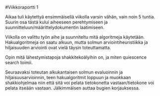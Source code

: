 #Viikkoraportti 1

Aikaa tuli käytettyä ensimmäisellä viikolla varsin vähän, vain noin 5 tuntia. Suurin osa tästä kului aiheeseen perehtymiseen ja suunnitteluun/määrittelydokumentin laatimiseen.

Viikolla on valittu työn aihe ja suunniteltu mitä algoritmeja käytetään.  Hakualgoritmeja on saatu alkuun, mutta solmun arviointiheuristiikka ja hiljaisuuden arviointi ovat vielä täysin toteuttamatta.

Opin mitä lähestymistapoja shakkitekoälyihin on, ja miten quiescence search toimii.

Seuraavaksi toteutan alkukantaisen solmun evaluoinnin ja hiljaisuusarvioinnin, teen hakualgoritmit loppuun ja muokkaan shakkiohjelmaa niin että sitä voi pelata tietokonetta vastaan/tietokone voi pelata itseään vastaan. Jälkimmäisen auttaa bugien korjauksessa.